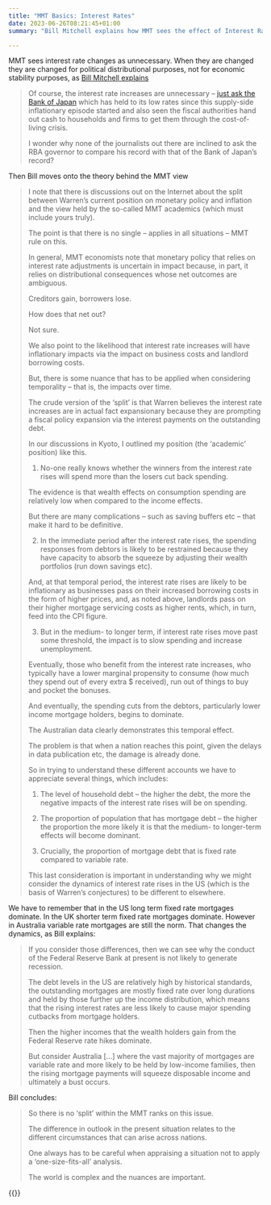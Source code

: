 ```yaml
---
title: "MMT Basics: Interest Rates"
date: 2023-06-26T08:21:45+01:00
summary: "Bill Mitchell explains how MMT sees the effect of Interest Rate changes on the economy"

---
```


MMT sees interest rate changes as unnecessary. When they are changed they are changed for political distributional purposes, not for economic stability purposes, as [Bill Mitchell explains][1]

> Of course, the interest rate increases are unnecessary – [just ask the Bank of Japan][2] which has held to its low rates since this supply-side inflationary episode started and also seen the fiscal authorities hand out cash to households and firms to get them through the cost-of-living crisis.
>
> I wonder why none of the journalists out there are inclined to ask the RBA governor to compare his record with that of the Bank of Japan’s record?

Then Bill moves onto the theory behind the MMT view

> I note that there is discussions out on the Internet about the split between Warren’s current position on monetary policy and inflation and the view held by the so-called MMT academics (which must include yours truly).
> 
> The point is that there is no single – applies in all situations – MMT rule on this.
> 
> In general, MMT economists note that monetary policy that relies on interest rate adjustments is uncertain in impact because, in part, it relies on distributional consequences whose net outcomes are ambiguous.
> 
> Creditors gain, borrowers lose.
> 
> How does that net out?
> 
> Not sure.
> 
> We also point to the likelihood that interest rate increases will have inflationary impacts via the impact on business costs and landlord borrowing costs.
> 
> But, there is some nuance that has to be applied when considering temporality – that is, the impacts over time.
> 
> The crude version of the ‘split’ is that Warren believes the interest rate increases are in actual fact expansionary because they are prompting a fiscal policy expansion via the interest payments on the outstanding debt.
> 
> In our discussions in Kyoto, I outlined my position (the ‘academic’ position) like this.
> 
> 1. No-one really knows whether the winners from the interest rate rises will spend more than the losers cut back spending.
> 
> The evidence is that wealth effects on consumption spending are relatively low when compared to the income effects.
> 
> But there are many complications – such as saving buffers etc – that make it hard to be definitive.
> 
> 2. In the immediate period after the interest rate rises, the spending responses from debtors is likely to be restrained because they have capacity to absorb the squeeze by adjusting their wealth portfolios (run down savings etc).
> 
> And, at that temporal period, the interest rate rises are likely to be inflationary as businesses pass on their increased borrowing costs in the form of higher prices, and, as noted above, landlords pass on their higher mortgage servicing costs as higher rents, which, in turn, feed into the CPI figure.
> 
> 3. But in the medium- to longer term, if interest rate rises move past some threshold, the impact is to slow spending and increase unemployment.
> 
> Eventually, those who benefit from the interest rate increases, who typically have a lower marginal propensity to consume (how much they spend out of every extra $ received), run out of things to buy and pocket the bonuses.
> 
> And eventually, the spending cuts from the debtors, particularly lower income mortgage holders, begins to dominate.
> 
> The Australian data clearly demonstrates this temporal effect.
> 
> The problem is that when a nation reaches this point, given the delays in data publication etc, the damage is already done.
> 
> So in trying to understand these different accounts we have to appreciate several things, which includes:
> 
> 1. The level of household debt – the higher the debt, the more the negative impacts of the interest rate rises will be on spending.
> 
> 2. The proportion of population that has mortgage debt – the higher the proportion the more likely it is that the medium- to longer-term effects will become dominant.
> 
> 3. Crucially, the proportion of mortgage debt that is fixed rate compared to variable rate.
> 
> This last consideration is important in understanding why we might consider the dynamics of interest rate rises in the US (which is the basis of Warren’s conjectures) to be different to elsewhere.

We have to remember that in the US long term fixed rate mortgages dominate. In the UK shorter term fixed rate mortgages dominate. However in Australia variable rate mortgages are still the norm. That changes the dynamics, as Bill explains:

> If you consider those differences, then we can see why the conduct of the Federal Reserve Bank at present is not likely to generate recession.
> 
> The debt levels in the US are relatively high by historical standards, the outstanding mortgages are mostly fixed rate over long durations and held by those further up the income distribution, which means that the rising interest rates are less likely to cause major spending cutbacks from mortgage holders.
> 
> Then the higher incomes that the wealth holders gain from the Federal Reserve rate hikes dominate.
> 
> But consider Australia [...] where the vast majority of mortgages are variable rate and more likely to be held by low-income families, then the rising mortgage payments will squeeze disposable income and ultimately a bust occurs.

Bill concludes:

> So there is no ‘split’ within the MMT ranks on this issue.
> 
> The difference in outlook in the present situation relates to the different circumstances that can arise across nations.
> 
> One always has to be careful when appraising a situation not to apply a ‘one-size-fits-all’ analysis.
> 
> The world is complex and the nuances are important.


{{<joindiscord>}}

[1]: https://billmitchell.org/blog/?p=60899
[2]: https://billmitchell.org/blog/?p=60938


